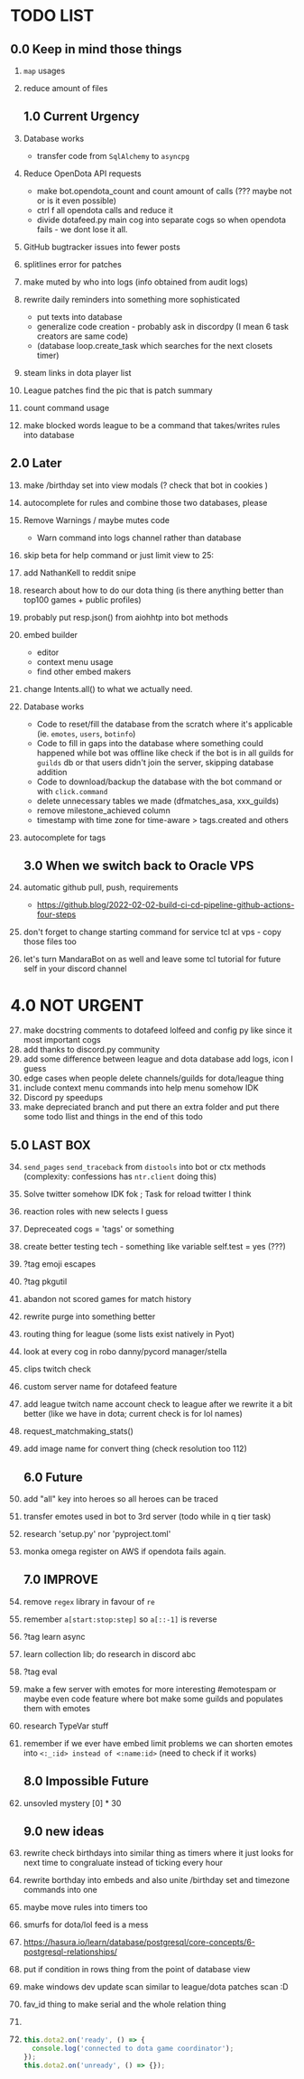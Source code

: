 # TODO LIST
   ## 0.0 Keep in mind those things
1. `map` usages
2. reduce amount of files

   ## 1.0 Current Urgency
3. Database works
   * transfer code from `SqlAlchemy` to `asyncpg`
4. Reduce OpenDota API requests 
   * make bot.opendota_count and count amount of calls (??? maybe not or is it even possible) 
   * ctrl f all opendota calls and reduce it
   * divide dotafeed.py main cog into separate cogs so when opendota fails - we dont lose it all.
5. GitHub bugtracker issues into fewer posts
6. splitlines error for patches
7. make muted by who into logs (info obtained from audit logs)
8. rewrite daily reminders into something more sophisticated 
    * put texts into database
    * generalize code creation - probably ask in discordpy (I mean 6 task creators are same code)
    * (database loop.create_task which searches for the next closets timer)
9. steam links in dota player list
10. League patches find the pic that is patch summary
11. count command usage
12. make blocked words league to be a command that takes/writes rules into database

   ## 2.0 Later 
13. make /birthday set into view modals (? check that bot in cookies )
14. autocomplete for rules and combine those two databases, please
15. Remove Warnings / maybe mutes code
    * Warn command into logs channel rather than database
16. skip beta for help command or just limit view to 25:
17. add NathanKell to reddit snipe
18. research about how to do our dota thing (is there anything better than top100 games + public profiles)
19. probably put resp.json() from aiohhtp into bot methods
20. embed builder
    * editor 
    * context menu usage 
    * find other embed makers
21. change Intents.all() to what we actually need.
22. Database works
    * Code to reset/fill the database from the scratch where it's applicable (ie. `emotes`, `users`, `botinfo`)
    * Code to fill in gaps into the database where something could happened while bot was offline like check if the bot is in all guilds for `guilds` db or that users didn't join the server, skipping database addition 
    * Code to download/backup the database with the bot command or with `click.command`
    * delete unnecessary tables we made (dfmatches_asa, xxx_guilds)
    * remove milestone_achieved column
    * timestamp with time zone for time-aware > tags.created and others
23. autocomplete for tags

    ## 3.0 When we switch back to Oracle VPS
24. automatic github pull, push, requirements
     * https://github.blog/2022-02-02-build-ci-cd-pipeline-github-actions-four-steps
25. don't forget to change starting command for service tcl at vps - copy those files too
26. let's turn MandaraBot on as well and leave some tcl tutorial for future self in your discord channel

   # 4.0 NOT URGENT
27. make docstring comments to dotafeed lolfeed and config py like since it most important cogs
28. add thanks to discord.py community
29. add some difference between league and dota database add logs, icon I guess
30. edge cases when people delete channels/guilds for dota/league thing
31. include context menu commands into help menu somehow IDK
32. Discord py speedups
33. make depreciated branch and put there an extra folder and put there some todo llist and things in the end of this todo

   ## 5.0 LAST BOX
34. `send_pages` `send_traceback` from `distools` into bot or ctx methods (complexity: confessions has `ntr.client` doing this)
35. Solve twitter somehow IDK fok ; Task for reload twitter I think 
36. reaction roles with new selects I guess
37. Depreceated cogs = 'tags' or something
38. create better testing tech - something like variable self.test = yes (???)
39. ?tag emoji escapes 
40. ?tag pkgutil
41. abandon not scored games for match history
42. rewrite purge into something better
43. routing thing for league (some lists exist natively in Pyot)
44. look at every cog in robo danny/pycord manager/stella
45. clips twitch check 
46. custom server name for dotafeed feature
47. add league twitch name account check to league after we rewrite it a bit better (like we have in dota; current check is for lol names)
48. request_matchmaking_stats()
49. add image name for convert thing (check resolution too 112)

    ## 6.0 Future
50. add "all" key into heroes so all heroes can be traced
51. transfer emotes used in bot to 3rd server (todo while in q tier task)
52. research 'setup.py' nor 'pyproject.toml'
53. monka omega register on AWS if opendota fails again.

    ## 7.0 IMPROVE
54. remove `regex` library in favour of `re`
55. remember `a[start:stop:step]` so `a[::-1]` is reverse
56. ?tag learn async
57. learn collection lib; do research in discord abc
58. ?tag eval
59. make a few server with emotes for more interesting #emotespam or maybe even code feature where bot make some guilds and populates them with emotes
60. research TypeVar stuff
61. remember if we ever have embed limit problems we can shorten emotes into `<:_:id> instead of <:name:id>` (need to check if it works)

    ## 8.0 Impossible Future
62. unsovled mystery [0] * 30

    ## 9.0 new ideas
63. rewrite check birthdays into similar thing as timers where it just looks for next time to congraluate instead of ticking every hour
64. rewrite borthday into embeds and also unite /birthday set and timezone commands into one 
65. maybe move rules into timers too
66. smurfs for dota/lol feed is a mess
67. https://hasura.io/learn/database/postgresql/core-concepts/6-postgresql-relationships/
68. put if condition in rows thing from the point of database view 
69. make windows dev update scan similar to league/dota patches scan :D
70. fav_id thing to make serial and the whole relation thing
71. 
72. ```typescript
    this.dota2.on('ready', () => {
      console.log('connected to dota game coordinator');
    });
    this.dota2.on('unready', () => {});
    ```
